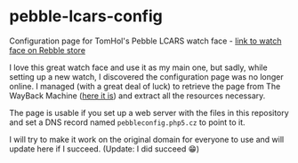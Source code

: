 # pebble-lcars-config
Configuration page for TomHol's Pebble LCARS watch face - [link to watch face on Rebble store](https://store-beta.rebble.io/app/54730439c13ebf214f000052)

I love this great watch face and use it as my main one, but sadly, while setting up a new watch, I discovered the configuration page was no longer online.
I managed (with a great deal of luck) to retrieve the page from The WayBack Machine ([here it is](https://web.archive.org/web/20161209152638/http://pebbleconfig.php5.cz/lcars6.html)) and extract all the resources necessary.

The page is usable if you set up a web server with the files in this repository and set a DNS record named `pebbleconfig.php5.cz` to point to it.

I will try to make it work on the original domain for everyone to use and will update here if I succeed. (Update: I did succeed 😁)
